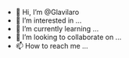 - 👋 Hi, I’m @Glavilaro
- 👀 I’m interested in ...
- 🌱 I’m currently learning ...
- 💞️ I’m looking to collaborate on ...
- 📫 How to reach me ...

<!---
Glavilaro/Glavilaro is a ✨ special ✨ repository because its `README.md` (this file) appears on your GitHub profile.
You can click the Preview link to take a look at your changes.
--->
